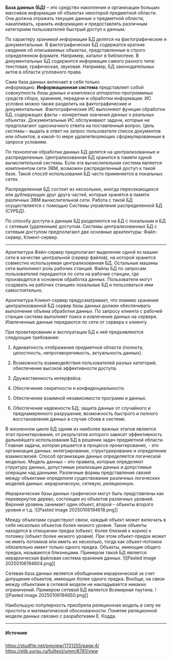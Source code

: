 **База данных (БД)** – это средство накопления и организации больших массивов информации об объектах некоторой предметной области. Она должна отражать текущие данные о предметной области, накапливать, хранить информацию и предоставлять различным категориям пользователей быстрый доступ к данным.

По характеру хранимой информации БД делятся на фактографические и документальные. В фактографических БД содержатся краткие сведения об описываемых объектах, представленные в строго определенном формате. Например, каталог в библиотеке. В документальных БД содержится информация самого разного типа: текстовая, графическая, звуковая. Например, БД законодательных актов в области уголовного права.

Сама база данных включает в себя только информацию. **Информационная система** представляет собой *совокупность базы данных и комплекса аппаратно-программных средств* сбора, хранения, передачи и обработки информации. ИС условно можно также разделить на фактографические и документальные. Фактографические ИС выполняют функции обработки БД, содержащих факты – конкретные значения данных о реальных объектах. Документальные ИС обслуживают задачи, которые не предполагают однозначного ответа на поставленный вопрос. Цель системы – выдать в ответ на запрос пользователя список документов или объектов, в какой-то мере удовлетворяющих сформулированным в запросе условиям.

По технологии обработки данных БД делятся на централизованные и распределенные. Централизованная БД хранится в памяти одной вычислительной системы. Если эта вычислительная система является компонентом сети ЭВМ, возможен распределенный доступ к такой базе. Такой способ использования БД часто применяется в локальных сетях.

Распределенная БД состоит из нескольких, иногда пересекающихся или дублирующих друг друга частей, которые хранятся в памяти различных ЭВМ вычислительной сети. Работа с такой БД осуществляется с помощью Системы управления распределенной БД (СУРБД).

По способу доступа к данным БД разделяются на БД с локальным и БД с сетевым (удаленным) доступом. Системы централизованных БД с сетевым доступом предполагают две основные архитектуры: Файл-сервер, Клиент-сервер.

---

Архитектура Файл-сервер предполагает выделение одной из машин сети в качестве центральной (сервер файлов), на которой хранится совместно используемая централизованная БД. Остальные машины сети выполняют роль рабочих станций. Файлы БД по запросам пользователей передаются по сети на рабочие станции, где производится в основном обработка данных. Пользователи могут создавать на рабочих станциях локальные БД и пользоваться ими самостоятельно.

Архитектура Клиент-сервер предусматривает, что помимо хранения централизованной БД сервер базы данных должен обеспечивать выполнение объема обработки данных. По запросу клиента с рабочей станции система выполняет поиск и извлечение данных на сервере. Извлеченные данные передаются по сети от сервера к клиенту.

При проектировании и эксплуатации БД к ней предъявляются следующие требования:

1. Адекватность отображения предметной области (полнота, целостность, непротиворечивость, актуальность данных).
    
2. Возможность взаимодействия пользователей разных категорий; обеспечение высокой эффективности доступа.
    
3. Дружественность интерфейса.
    
4. Обеспечение секретности и конфиденциальности.
    
5. Обеспечение взаимной независимости программ и данных.
    
6. Обеспечение надежности БД; защита данных от случайного и преднамеренного разрушения; возможность быстрого и полного восстановления данных в случае сбоев в системе.
    



В жизненном цикле БД одним из наиболее важных этапов является этап проектирования, от результатов которого зависит эффективность дальнейшего использования БД в решении задач предметной области. Главная задача, которая решается в процессе проектирования, - это организация данных: интегрирование, структурирование и определение взаимосвязей. Способ организации данных определяется логической моделью. Модель данных – это правила, которые определяют структуру данных, допустимые реализации данных и допустимые операции над данными. Различные формы представления связей между объектами определили существование различных логических моделей данных: иерархическую, сетевую, реляционную.

Иерархические базы данных графически могут быть представлены как перевернутое дерево, состоящее из объектов различных уровней. Верхний уровень занимает один объект, второй – объекты второго уровня и т.д.
![[Pasted image 20250106194618.png]]

Между объектами существуют связи, каждый объект может включать в себя несколько объектов более низкого уровня. Такие объекты находятся в отношении предка (объект, более близкий к корню) к потомку (объект более низкого уровня). При этом объект-предок может не иметь потомков или иметь их несколько, тогда как объект-потомок обязательно имеет только одного предка. Объекты, имеющие общего предка, называются близнецами. Примером такой БД является иерархическая файловая система хранения данных.
![[Pasted image 20250106194604.png]]

Сетевая база данных является обобщением иерархической за счет допущения объектов, имеющих более одного предка. Вообще, на связи между объектами в сетевой модели не накладывается никаких ограничений. Примером сетевой БД является Всемирная паутина.
![[Pasted image 20250106194650.png]]

Наибольшую популярность приобрела реляционная модель в силу ее простоты и математической обоснованности. Понятие реляционной модели данных связано с разработками Е. Кодда.

---
##### Источник
https://studfile.net/preview/1731255/page:4/
https://elib.surgu.ru/fulltext/umm/6781/view
